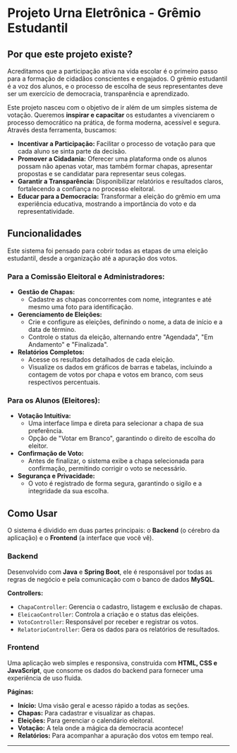 # Projeto Urna Eletrônica - Grêmio Estudantil

## Por que este projeto existe?

Acreditamos que a participação ativa na vida escolar é o primeiro passo para a formação de cidadãos conscientes e engajados. O grêmio estudantil é a voz dos alunos, e o processo de escolha de seus representantes deve ser um exercício de democracia, transparência e aprendizado.

Este projeto nasceu com o objetivo de ir além de um simples sistema de votação. Queremos **inspirar e capacitar** os estudantes a vivenciarem o processo democrático na prática, de forma moderna, acessível e segura. Através desta ferramenta, buscamos:

* **Incentivar a Participação:** Facilitar o processo de votação para que cada aluno se sinta parte da decisão.
* **Promover a Cidadania:** Oferecer uma plataforma onde os alunos possam não apenas votar, mas também formar chapas, apresentar propostas e se candidatar para representar seus colegas.
* **Garantir a Transparência:** Disponibilizar relatórios e resultados claros, fortalecendo a confiança no processo eleitoral.
* **Educar para a Democracia:** Transformar a eleição do grêmio em uma experiência educativa, mostrando a importância do voto e da representatividade.

## Funcionalidades

Este sistema foi pensado para cobrir todas as etapas de uma eleição estudantil, desde a organização até a apuração dos votos.

### Para a Comissão Eleitoral e Administradores:

* **Gestão de Chapas:**
    * Cadastre as chapas concorrentes com nome, integrantes e até mesmo uma foto para identificação.
* **Gerenciamento de Eleições:**
    * Crie e configure as eleições, definindo o nome, a data de início e a data de término.
    * Controle o status da eleição, alternando entre "Agendada", "Em Andamento" e "Finalizada".
* **Relatórios Completos:**
    * Acesse os resultados detalhados de cada eleição.
    * Visualize os dados em gráficos de barras e tabelas, incluindo a contagem de votos por chapa e votos em branco, com seus respectivos percentuais.

### Para os Alunos (Eleitores):

* **Votação Intuitiva:**
    * Uma interface limpa e direta para selecionar a chapa de sua preferência.
    * Opção de "Votar em Branco", garantindo o direito de escolha do eleitor.
* **Confirmação de Voto:**
    * Antes de finalizar, o sistema exibe a chapa selecionada para confirmação, permitindo corrigir o voto se necessário.
* **Segurança e Privacidade:**
    * O voto é registrado de forma segura, garantindo o sigilo e a integridade da sua escolha.

## Como Usar

O sistema é dividido em duas partes principais: o **Backend** (o cérebro da aplicação) e o **Frontend** (a interface que você vê).

### Backend

Desenvolvido com **Java** e **Spring Boot**, ele é responsável por todas as regras de negócio e pela comunicação com o banco de dados **MySQL**.

**Controllers:**
* `ChapaController`: Gerencia o cadastro, listagem e exclusão de chapas.
* `EleicaoController`: Controla a criação e o status das eleições.
* `VotoController`: Responsável por receber e registrar os votos.
* `RelatorioController`: Gera os dados para os relatórios de resultados.

### Frontend

Uma aplicação web simples e responsiva, construída com **HTML, CSS e JavaScript**, que consome os dados do backend para fornecer uma experiência de uso fluida.

**Páginas:**
* **Início:** Uma visão geral e acesso rápido a todas as seções.
* **Chapas:** Para cadastrar e visualizar as chapas.
* **Eleições:** Para gerenciar o calendário eleitoral.
* **Votação:** A tela onde a mágica da democracia acontece!
* **Relatórios:** Para acompanhar a apuração dos votos em tempo real.

---
